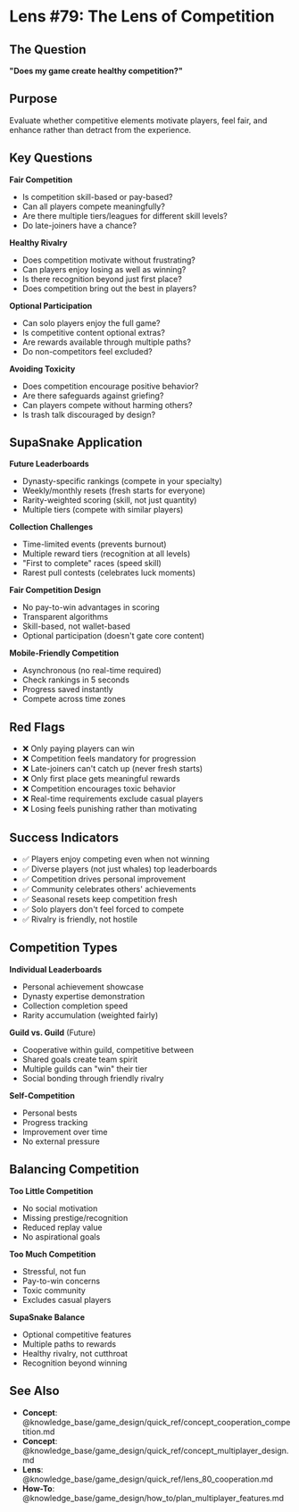 # Lens #79: The Lens of Competition

## The Question

**"Does my game create healthy competition?"**

## Purpose

Evaluate whether competitive elements motivate players, feel fair, and enhance rather than detract from the experience.

## Key Questions

**Fair Competition**
- Is competition skill-based or pay-based?
- Can all players compete meaningfully?
- Are there multiple tiers/leagues for different skill levels?
- Do late-joiners have a chance?

**Healthy Rivalry**
- Does competition motivate without frustrating?
- Can players enjoy losing as well as winning?
- Is there recognition beyond just first place?
- Does competition bring out the best in players?

**Optional Participation**
- Can solo players enjoy the full game?
- Is competitive content optional extras?
- Are rewards available through multiple paths?
- Do non-competitors feel excluded?

**Avoiding Toxicity**
- Does competition encourage positive behavior?
- Are there safeguards against griefing?
- Can players compete without harming others?
- Is trash talk discouraged by design?

## SupaSnake Application

**Future Leaderboards**
- Dynasty-specific rankings (compete in your specialty)
- Weekly/monthly resets (fresh starts for everyone)
- Rarity-weighted scoring (skill, not just quantity)
- Multiple tiers (compete with similar players)

**Collection Challenges**
- Time-limited events (prevents burnout)
- Multiple reward tiers (recognition at all levels)
- "First to complete" races (speed skill)
- Rarest pull contests (celebrates luck moments)

**Fair Competition Design**
- No pay-to-win advantages in scoring
- Transparent algorithms
- Skill-based, not wallet-based
- Optional participation (doesn't gate core content)

**Mobile-Friendly Competition**
- Asynchronous (no real-time required)
- Check rankings in 5 seconds
- Progress saved instantly
- Compete across time zones

## Red Flags

- ❌ Only paying players can win
- ❌ Competition feels mandatory for progression
- ❌ Late-joiners can't catch up (never fresh starts)
- ❌ Only first place gets meaningful rewards
- ❌ Competition encourages toxic behavior
- ❌ Real-time requirements exclude casual players
- ❌ Losing feels punishing rather than motivating

## Success Indicators

- ✅ Players enjoy competing even when not winning
- ✅ Diverse players (not just whales) top leaderboards
- ✅ Competition drives personal improvement
- ✅ Community celebrates others' achievements
- ✅ Seasonal resets keep competition fresh
- ✅ Solo players don't feel forced to compete
- ✅ Rivalry is friendly, not hostile

## Competition Types

**Individual Leaderboards**
- Personal achievement showcase
- Dynasty expertise demonstration
- Collection completion speed
- Rarity accumulation (weighted fairly)

**Guild vs. Guild** (Future)
- Cooperative within guild, competitive between
- Shared goals create team spirit
- Multiple guilds can "win" their tier
- Social bonding through friendly rivalry

**Self-Competition**
- Personal bests
- Progress tracking
- Improvement over time
- No external pressure

## Balancing Competition

**Too Little Competition**
- No social motivation
- Missing prestige/recognition
- Reduced replay value
- No aspirational goals

**Too Much Competition**
- Stressful, not fun
- Pay-to-win concerns
- Toxic community
- Excludes casual players

**SupaSnake Balance**
- Optional competitive features
- Multiple paths to rewards
- Healthy rivalry, not cutthroat
- Recognition beyond winning

## See Also

- **Concept**: @knowledge_base/game_design/quick_ref/concept_cooperation_competition.md
- **Concept**: @knowledge_base/game_design/quick_ref/concept_multiplayer_design.md
- **Lens**: @knowledge_base/game_design/quick_ref/lens_80_cooperation.md
- **How-To**: @knowledge_base/game_design/how_to/plan_multiplayer_features.md
